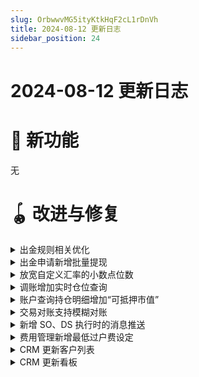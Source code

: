 ```yaml
---
slug: OrbwwvMG5ityKtkHqF2cL1rDnVh
title: 2024-08-12 更新日志
sidebar_position: 24
---
```



# 2024-08-12 更新日志


# 🎉 新功能


无


# 🪀 改进与修复

<details>
<summary>出金规则相关优化</summary>
- 「业务参数设置 - 风控 - 余额拦截」位置调整至「业务参数设置 - 出金规则 - 余额拦截」
- 「业务参数设置 - 风控 - 出金额规则」位置调整至「业务参数设置 - 出金规则」，并且 tab 页面文案改为“自动审核规则”
- 自动审核规则列表中出金卡类型改为银行账户地区，同时新增字段：银行名称、银行卡首次出金、优先级

![image.png](/assets/b39b6d44281068963063d64a0681fec2.png)


</details>

<details>
<summary>出金申请新增批量提现</summary>
- 「款项管理 - 出金 - 出金申请」操作【批量提现】优化：文案统一为“批量提现”；新增模板导入说明；导入模板中的字段“出金手续费”和“收款银行卡号”可为空

![image.png](/assets/0b7b3e7c0c6c4d93624c6d008341ec97.png)


</details>

<details>
<summary>放宽自定义汇率的小数点位数</summary>
- 「款项管理 - 换汇 - 客户汇兑」手工换汇自定义汇率小数点后支持输入最多为 8 位

![image.png](/assets/364638c6e51862c2821222a8e96b77da.png)


</details>

<details>
<summary>调账增加实时仓位查询</summary>
- 证券类（股票/基金/期权/债券/OTC 其他/虚拟资产）调账出账增加根据托管商和子仓查询的实时仓位参考值
- 路径：「资产账户」-「调账」-「手工调账」

![image.png](/assets/ce4dbcf4cd777d7d38d6efee1a84d4bf.png)


</details>

<details>
<summary>账户查询持仓明细增加“可抵押市值”</summary>
- 账户查询持仓明细增加“可抵押市值”信息展示
- 路径：「资产账户」-「账户」-「账户查询」

![image.png](/assets/ad772e07fb13d074ae068bf6a03f7235.png)


</details>

<details>
<summary>交易对账支持模糊对账</summary>
- 交易对账中，针对不平账可进行二次对账。支持针对不平账进行按股票对账
- 路径：业务参数设置 - 日终设置 - 清算参数设置

![image.png](/assets/368b9b81bf10d3f68c612c22ce182916.png)


</details>

<details>
<summary>新增 SO、DS 执行时的消息推送</summary>
- SO、DS 在执行成功后会发送 push 与 email 给客户

![image.png](/assets/e2e74bbb9e880490000ac71f1d615117.png)


</details>

<details>
<summary>费用管理新增最低过户费设定</summary>
- 客户可在费用管理页面对全域过户费进行最低额的设定

![image.png](/assets/49d0079444692148fa8a0f102aa6582a.png)


</details>

<details>
<summary>CRM 更新客户列表</summary>
- 下架原有的“客户池”，由“客户列表”替换（客户列表，当前券商名下的所有客户）
- 列表新增用户基础等级、账户信息、开户信息、活动地区等多个字段，补充完善了客户画像
- 客户信息展示/筛选/查询等交互优化，支持快速获取客户的基础信息、开户信息、资产/交易和持仓等多维度的数据
- 路径：「客户管理系统」-「CRM」-「客户列表」

![image.png](/assets/353cec04cb0e1bafee9e5fc525f22f6e.png)


</details>

<details>
<summary>CRM 更新看板</summary>
- 下架原有的“看板”，由“我的看板”替换（适用于有配置客户经理的券商，展示客户经理名下的客户数据）
- 更新看板统计 Tab，按“基础等级”对用户进行更为细致的划分
- 新增了更多描述客户基本信息的字段内容和操作项
- 新增团队权限，支持查看团队下所有客户的数据权限
- 字段解释：
    - 用户地区：为用户当前所在国家/地区。取值规则，按以下优先级取：
        - ①：居住国家/地区；优先级 ②：手机区号；优先级 ③：注册时的 IP 对应地区
    - 活动地区：指证件签发国所在地。部分客户居住地区和证件签发国不一致，则优先取证件签发国作为活动地区。取值规则如下：
        - 若有证件签发国，取证件签发国作为活动地区；若无，则取用户区域的值作为活动地区
- 路径：「客户管理系统」-「CRM」-「我的看板」

    ![image.png](/assets/caab41d98a8cc4d869945ac527e25eae.png)


</details>

